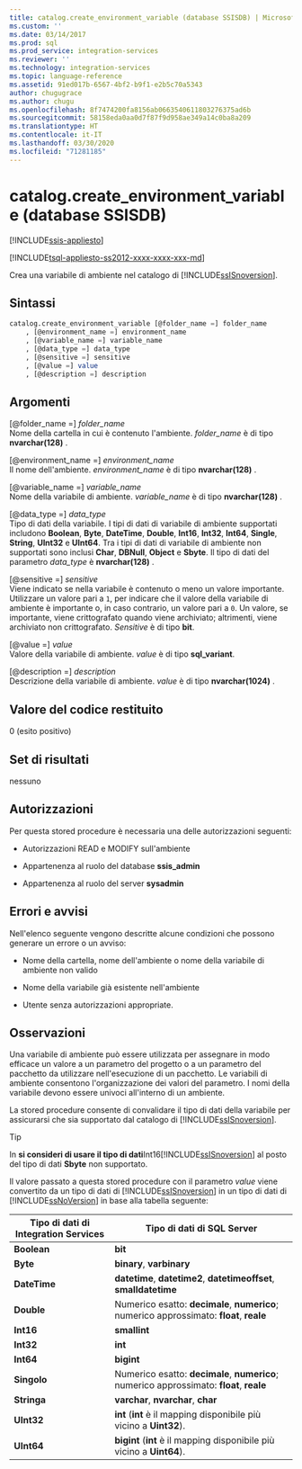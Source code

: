 ```yaml
---
title: catalog.create_environment_variable (database SSISDB) | Microsoft Docs
ms.custom: ''
ms.date: 03/14/2017
ms.prod: sql
ms.prod_service: integration-services
ms.reviewer: ''
ms.technology: integration-services
ms.topic: language-reference
ms.assetid: 91ed017b-6567-4bf2-b9f1-e2b5c70a5343
author: chugugrace
ms.author: chugu
ms.openlocfilehash: 8f7474200fa8156ab0663540611803276375ad6b
ms.sourcegitcommit: 58158eda0aa0d7f87f9d958ae349a14c0ba8a209
ms.translationtype: HT
ms.contentlocale: it-IT
ms.lasthandoff: 03/30/2020
ms.locfileid: "71281185"
---
```

# <a name="catalogcreate_environment_variable-ssisdb-database"></a>catalog.create_environment_variable (database SSISDB)

[!INCLUDE[ssis-appliesto](../../includes/ssis-appliesto-ssvrpluslinux-asdb-asdw-xxx.md)]


[!INCLUDE[tsql-appliesto-ss2012-xxxx-xxxx-xxx-md](../../includes/tsql-appliesto-ss2012-xxxx-xxxx-xxx-md.md)]

  Crea una variabile di ambiente nel catalogo di [!INCLUDE[ssISnoversion](../../includes/ssisnoversion-md.md)].  
  
## <a name="syntax"></a>Sintassi  
  
```sql  
catalog.create_environment_variable [@folder_name =] folder_name  
    , [@environment_name =] environment_name  
    , [@variable_name =] variable_name  
    , [@data_type =] data_type  
    , [@sensitive =] sensitive  
    , [@value =] value  
    , [@description =] description  
```  
  
## <a name="arguments"></a>Argomenti  
 [@folder_name =] *folder_name*  
 Nome della cartella in cui è contenuto l'ambiente. *folder_name* è di tipo **nvarchar(128)** .  
  
 [@environment_name =] *environment_name*  
 Il nome dell'ambiente. *environment_name* è di tipo **nvarchar(128)** .  
  
 [@variable_name =] *variable_name*  
 Nome della variabile di ambiente. *variable_name* è di tipo **nvarchar(128)** .  
  
 [@data_type =] *data_type*  
 Tipo di dati della variabile. I tipi di dati di variabile di ambiente supportati includono **Boolean**, **Byte**, **DateTime**, **Double**, **Int16**, **Int32**, **Int64**, **Single**, **String**, **UInt32** e **UInt64**. Tra i tipi di dati di variabile di ambiente non supportati sono inclusi **Char**, **DBNull**, **Object** e **Sbyte**. Il tipo di dati del parametro *data_type* è **nvarchar(128)** .  
  
 [@sensitive =] *sensitive*  
 Viene indicato se nella variabile è contenuto o meno un valore importante. Utilizzare un valore pari a `1`, per indicare che il valore della variabile di ambiente è importante o, in caso contrario, un valore pari a `0`. Un valore, se importante, viene crittografato quando viene archiviato; altrimenti, viene archiviato non crittografato. *Sensitive* è di tipo **bit**.  
  
 [@value =] *value*  
 Valore della variabile di ambiente. *value* è di tipo **sql_variant**.  
  
 [@description =] *description*  
 Descrizione della variabile di ambiente. *value* è di tipo **nvarchar(1024)** .  
  
## <a name="return-code-value"></a>Valore del codice restituito  
 0 (esito positivo)  
  
## <a name="result-sets"></a>Set di risultati  
 nessuno  
  
## <a name="permissions"></a>Autorizzazioni  
 Per questa stored procedure è necessaria una delle autorizzazioni seguenti:  
  
-   Autorizzazioni READ e MODIFY sull'ambiente  
  
-   Appartenenza al ruolo del database **ssis_admin**  
  
-   Appartenenza al ruolo del server **sysadmin**  
  
## <a name="errors-and-warnings"></a>Errori e avvisi  
 Nell'elenco seguente vengono descritte alcune condizioni che possono generare un errore o un avviso:  
  
-   Nome della cartella, nome dell'ambiente o nome della variabile di ambiente non valido  
  
-   Nome della variabile già esistente nell'ambiente  
  
-   Utente senza autorizzazioni appropriate.  
  
## <a name="remarks"></a>Osservazioni  
 Una variabile di ambiente può essere utilizzata per assegnare in modo efficace un valore a un parametro del progetto o a un parametro del pacchetto da utilizzare nell'esecuzione di un pacchetto. Le variabili di ambiente consentono l'organizzazione dei valori del parametro. I nomi della variabile devono essere univoci all'interno di un ambiente.  
  
 La stored procedure consente di convalidare il tipo di dati della variabile per assicurarsi che sia supportato dal catalogo di [!INCLUDE[ssISnoversion](../../includes/ssisnoversion-md.md)].  
  
> [!TIP]  
>  In **si consideri di usare il tipo di dati**Int16[!INCLUDE[ssISnoversion](../../includes/ssisnoversion-md.md)] al posto del tipo di dati **Sbyte** non supportato.  
  
 Il valore passato a questa stored procedure con il parametro *value* viene convertito da un tipo di dati di [!INCLUDE[ssISnoversion](../../includes/ssisnoversion-md.md)] in un tipo di dati di [!INCLUDE[ssNoVersion](../../includes/ssnoversion-md.md)] in base alla tabella seguente:  
  
|Tipo di dati di Integration Services|Tipo di dati di SQL Server|  
|------------------------------------|--------------------------|  
|**Boolean**|**bit**|  
|**Byte**|**binary**, **varbinary**|  
|**DateTime**|**datetime**, **datetime2**, **datetimeoffset**, **smalldatetime**|  
|**Double**|Numerico esatto: **decimale**, **numerico**; numerico approssimato: **float**, **reale**|  
|**Int16**|**smallint**|  
|**Int32**|**int**|  
|**Int64**|**bigint**|  
|**Singolo**|Numerico esatto: **decimale**, **numerico**; numerico approssimato: **float**, **reale**|  
|**Stringa**|**varchar**, **nvarchar**, **char**|  
|**UInt32**|**int** (**int** è il mapping disponibile più vicino a **Uint32**).|  
|**UInt64**|**bigint** (**int** è il mapping disponibile più vicino a **Uint64**).|  
  
  
